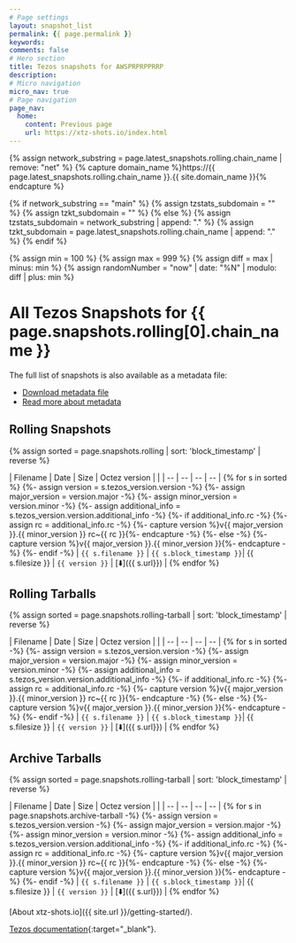 ```yaml
---
# Page settings
layout: snapshot_list
permalink: {{ page.permalink }}
keywords:
comments: false
# Hero section
title: Tezos snapshots for AWSPRPRPPRRP
description:
# Micro navigation
micro_nav: true
# Page navigation
page_nav:
  home:
    content: Previous page
    url: https://xtz-shots.io/index.html
---
```


{% assign network_substring = page.latest_snapshots.rolling.chain_name | remove: "net" %}
{% capture domain_name %}https://{{ page.latest_snapshots.rolling.chain_name }}.{{ site.domain_name }}{% endcapture %}

{% if network_substring == "main" %}
  {% assign tzstats_subdomain = "" %}
  {% assign tzkt_subdomain = "" %}
{% else %}
  {% assign tzstats_subdomain = network_substring | append: "." %}
  {% assign tzkt_subdomain = page.latest_snapshots.rolling.chain_name | append: "." %}
{% endif %}

{% assign min = 100 %}
{% assign max = 999 %}
{% assign diff = max | minus: min %}
{% assign randomNumber = "now" | date: "%N" | modulo: diff | plus: min %}

# All Tezos Snapshots for {{ page.snapshots.rolling[0].chain_name }}

The full list of snapshots is also available as a metadata file:
* [Download metadata file](https://xtz-shots.io/tezos-snapshots.json)
* [Read more about metadata](/getting-started/#xtz-shots-metadata)

## Rolling Snapshots
{% assign sorted = page.snapshots.rolling | sort: 'block_timestamp' | reverse %}

| Filename | Date | Size | Octez version | |
| -- | -- | -- | -- |
{% for s in sorted %}
{%- assign version = s.tezos_version.version -%}
{%- assign major_version = version.major -%}
{%- assign minor_version = version.minor -%}
{%- assign additional_info = s.tezos_version.version.additional_info -%}
{%- if additional_info.rc -%}
  {%- assign rc = additional_info.rc -%}
  {%- capture version %}v{{ major_version }}.{{ minor_version }} rc~{{ rc }}{%- endcapture -%}
{%- else -%}
  {%- capture version %}v{{ major_version }}.{{ minor_version }}{%- endcapture -%}
{%- endif -%}
| `{{ s.filename }}` | `{{ s.block_timestamp }}`| {{ s.filesize }} | `{{ version }}` | [⬇️]({{ s.url}}) |
{% endfor %}

## Rolling Tarballs
{% assign sorted = page.snapshots.rolling-tarball | sort: 'block_timestamp' | reverse %}

| Filename | Date | Size | Octez version | |
| -- | -- | -- | -- |
{% for s in sorted -%}
{%- assign version = s.tezos_version.version -%}
{%- assign major_version = version.major -%}
{%- assign minor_version = version.minor -%}
{%- assign additional_info = s.tezos_version.version.additional_info -%}
{%- if additional_info.rc -%}
  {%- assign rc = additional_info.rc -%}
  {%- capture version %}v{{ major_version }}.{{ minor_version }} rc~{{ rc }}{%- endcapture -%}
{%- else -%}
  {%- capture version %}v{{ major_version }}.{{ minor_version }}{%- endcapture -%}
{%- endif -%}
| `{{ s.filename }}` | `{{ s.block_timestamp }}`| {{ s.filesize }} | `{{ version }}` | [⬇️]({{ s.url}}) |
{% endfor %}

## Archive Tarballs
{% assign sorted = page.snapshots.rolling-tarball | sort: 'block_timestamp' | reverse %}

| Filename | Date | Size | Octez version | |
| -- | -- | -- | -- |
{% for s in page.snapshots.archive-tarball -%}
{%- assign version = s.tezos_version.version -%}
{%- assign major_version = version.major -%}
{%- assign minor_version = version.minor -%}
{%- assign additional_info = s.tezos_version.version.additional_info -%}
{%- if additional_info.rc -%}
  {%- assign rc = additional_info.rc -%}
  {%- capture version %}v{{ major_version }}.{{ minor_version }} rc~{{ rc }}{%- endcapture -%}
{%- else -%}
  {%- capture version %}v{{ major_version }}.{{ minor_version }}{%- endcapture -%}
{%- endif -%}
| `{{ s.filename }}` | `{{ s.block_timestamp }}`| {{ s.filesize }} | `{{ version }}` | [⬇️]({{ s.url}}) |
{% endfor %}

[About xtz-shots.io]({{ site.url }}/getting-started/).

[Tezos documentation](https://tezos.gitlab.io/user/snapshots.html){:target="\_blank"}.
